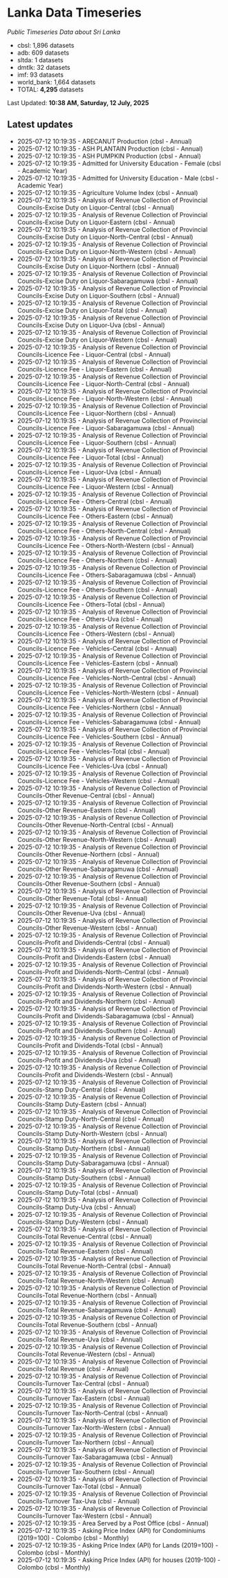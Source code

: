 # Lanka Data Timeseries
*Public Timeseries Data about Sri Lanka*

* cbsl: 1,896 datasets
* adb: 609 datasets
* sltda: 1 datasets
* dmtlk: 32 datasets
* imf: 93 datasets
* world_bank: 1,664 datasets
* TOTAL: **4,295** datasets

Last Updated: **10:38 AM, Saturday, 12 July, 2025**

## Latest updates

* 2025-07-12 10:19:35 - ARECANUT Production (cbsl - Annual)
* 2025-07-12 10:19:35 - ASH PLANTAIN Production (cbsl - Annual)
* 2025-07-12 10:19:35 - ASH PUMPKIN Production (cbsl - Annual)
* 2025-07-12 10:19:35 - Admitted for University Education - Female (cbsl - Academic Year)
* 2025-07-12 10:19:35 - Admitted for University Education - Male (cbsl - Academic Year)
* 2025-07-12 10:19:35 - Agriculture Volume Index (cbsl - Annual)
* 2025-07-12 10:19:35 - Analysis of Revenue Collection of Provincial Councils-Excise Duty on Liquor-Central (cbsl - Annual)
* 2025-07-12 10:19:35 - Analysis of Revenue Collection of Provincial Councils-Excise Duty on Liquor-Eastern (cbsl - Annual)
* 2025-07-12 10:19:35 - Analysis of Revenue Collection of Provincial Councils-Excise Duty on Liquor-North-Central (cbsl - Annual)
* 2025-07-12 10:19:35 - Analysis of Revenue Collection of Provincial Councils-Excise Duty on Liquor-North-Western (cbsl - Annual)
* 2025-07-12 10:19:35 - Analysis of Revenue Collection of Provincial Councils-Excise Duty on Liquor-Northern (cbsl - Annual)
* 2025-07-12 10:19:35 - Analysis of Revenue Collection of Provincial Councils-Excise Duty on Liquor-Sabaragamuwa (cbsl - Annual)
* 2025-07-12 10:19:35 - Analysis of Revenue Collection of Provincial Councils-Excise Duty on Liquor-Southern (cbsl - Annual)
* 2025-07-12 10:19:35 - Analysis of Revenue Collection of Provincial Councils-Excise Duty on Liquor-Total (cbsl - Annual)
* 2025-07-12 10:19:35 - Analysis of Revenue Collection of Provincial Councils-Excise Duty on Liquor-Uva (cbsl - Annual)
* 2025-07-12 10:19:35 - Analysis of Revenue Collection of Provincial Councils-Excise Duty on Liquor-Western (cbsl - Annual)
* 2025-07-12 10:19:35 - Analysis of Revenue Collection of Provincial Councils-Licence Fee - Liquor-Central (cbsl - Annual)
* 2025-07-12 10:19:35 - Analysis of Revenue Collection of Provincial Councils-Licence Fee - Liquor-Eastern (cbsl - Annual)
* 2025-07-12 10:19:35 - Analysis of Revenue Collection of Provincial Councils-Licence Fee - Liquor-North-Central (cbsl - Annual)
* 2025-07-12 10:19:35 - Analysis of Revenue Collection of Provincial Councils-Licence Fee - Liquor-North-Western (cbsl - Annual)
* 2025-07-12 10:19:35 - Analysis of Revenue Collection of Provincial Councils-Licence Fee - Liquor-Northern (cbsl - Annual)
* 2025-07-12 10:19:35 - Analysis of Revenue Collection of Provincial Councils-Licence Fee - Liquor-Sabaragamuwa (cbsl - Annual)
* 2025-07-12 10:19:35 - Analysis of Revenue Collection of Provincial Councils-Licence Fee - Liquor-Southern (cbsl - Annual)
* 2025-07-12 10:19:35 - Analysis of Revenue Collection of Provincial Councils-Licence Fee - Liquor-Total (cbsl - Annual)
* 2025-07-12 10:19:35 - Analysis of Revenue Collection of Provincial Councils-Licence Fee - Liquor-Uva (cbsl - Annual)
* 2025-07-12 10:19:35 - Analysis of Revenue Collection of Provincial Councils-Licence Fee - Liquor-Western (cbsl - Annual)
* 2025-07-12 10:19:35 - Analysis of Revenue Collection of Provincial Councils-Licence Fee - Others-Central (cbsl - Annual)
* 2025-07-12 10:19:35 - Analysis of Revenue Collection of Provincial Councils-Licence Fee - Others-Eastern (cbsl - Annual)
* 2025-07-12 10:19:35 - Analysis of Revenue Collection of Provincial Councils-Licence Fee - Others-North-Central (cbsl - Annual)
* 2025-07-12 10:19:35 - Analysis of Revenue Collection of Provincial Councils-Licence Fee - Others-North-Western (cbsl - Annual)
* 2025-07-12 10:19:35 - Analysis of Revenue Collection of Provincial Councils-Licence Fee - Others-Northern (cbsl - Annual)
* 2025-07-12 10:19:35 - Analysis of Revenue Collection of Provincial Councils-Licence Fee - Others-Sabaragamuwa (cbsl - Annual)
* 2025-07-12 10:19:35 - Analysis of Revenue Collection of Provincial Councils-Licence Fee - Others-Southern (cbsl - Annual)
* 2025-07-12 10:19:35 - Analysis of Revenue Collection of Provincial Councils-Licence Fee - Others-Total (cbsl - Annual)
* 2025-07-12 10:19:35 - Analysis of Revenue Collection of Provincial Councils-Licence Fee - Others-Uva (cbsl - Annual)
* 2025-07-12 10:19:35 - Analysis of Revenue Collection of Provincial Councils-Licence Fee - Others-Western (cbsl - Annual)
* 2025-07-12 10:19:35 - Analysis of Revenue Collection of Provincial Councils-Licence Fee - Vehicles-Central (cbsl - Annual)
* 2025-07-12 10:19:35 - Analysis of Revenue Collection of Provincial Councils-Licence Fee - Vehicles-Eastern (cbsl - Annual)
* 2025-07-12 10:19:35 - Analysis of Revenue Collection of Provincial Councils-Licence Fee - Vehicles-North-Central (cbsl - Annual)
* 2025-07-12 10:19:35 - Analysis of Revenue Collection of Provincial Councils-Licence Fee - Vehicles-North-Western (cbsl - Annual)
* 2025-07-12 10:19:35 - Analysis of Revenue Collection of Provincial Councils-Licence Fee - Vehicles-Northern (cbsl - Annual)
* 2025-07-12 10:19:35 - Analysis of Revenue Collection of Provincial Councils-Licence Fee - Vehicles-Sabaragamuwa (cbsl - Annual)
* 2025-07-12 10:19:35 - Analysis of Revenue Collection of Provincial Councils-Licence Fee - Vehicles-Southern (cbsl - Annual)
* 2025-07-12 10:19:35 - Analysis of Revenue Collection of Provincial Councils-Licence Fee - Vehicles-Total (cbsl - Annual)
* 2025-07-12 10:19:35 - Analysis of Revenue Collection of Provincial Councils-Licence Fee - Vehicles-Uva (cbsl - Annual)
* 2025-07-12 10:19:35 - Analysis of Revenue Collection of Provincial Councils-Licence Fee - Vehicles-Western (cbsl - Annual)
* 2025-07-12 10:19:35 - Analysis of Revenue Collection of Provincial Councils-Other Revenue-Central (cbsl - Annual)
* 2025-07-12 10:19:35 - Analysis of Revenue Collection of Provincial Councils-Other Revenue-Eastern (cbsl - Annual)
* 2025-07-12 10:19:35 - Analysis of Revenue Collection of Provincial Councils-Other Revenue-North-Central (cbsl - Annual)
* 2025-07-12 10:19:35 - Analysis of Revenue Collection of Provincial Councils-Other Revenue-North-Western (cbsl - Annual)
* 2025-07-12 10:19:35 - Analysis of Revenue Collection of Provincial Councils-Other Revenue-Northern (cbsl - Annual)
* 2025-07-12 10:19:35 - Analysis of Revenue Collection of Provincial Councils-Other Revenue-Sabaragamuwa (cbsl - Annual)
* 2025-07-12 10:19:35 - Analysis of Revenue Collection of Provincial Councils-Other Revenue-Southern (cbsl - Annual)
* 2025-07-12 10:19:35 - Analysis of Revenue Collection of Provincial Councils-Other Revenue-Total (cbsl - Annual)
* 2025-07-12 10:19:35 - Analysis of Revenue Collection of Provincial Councils-Other Revenue-Uva (cbsl - Annual)
* 2025-07-12 10:19:35 - Analysis of Revenue Collection of Provincial Councils-Other Revenue-Western (cbsl - Annual)
* 2025-07-12 10:19:35 - Analysis of Revenue Collection of Provincial Councils-Profit and Dividends-Central (cbsl - Annual)
* 2025-07-12 10:19:35 - Analysis of Revenue Collection of Provincial Councils-Profit and Dividends-Eastern (cbsl - Annual)
* 2025-07-12 10:19:35 - Analysis of Revenue Collection of Provincial Councils-Profit and Dividends-North-Central (cbsl - Annual)
* 2025-07-12 10:19:35 - Analysis of Revenue Collection of Provincial Councils-Profit and Dividends-North-Western (cbsl - Annual)
* 2025-07-12 10:19:35 - Analysis of Revenue Collection of Provincial Councils-Profit and Dividends-Northern (cbsl - Annual)
* 2025-07-12 10:19:35 - Analysis of Revenue Collection of Provincial Councils-Profit and Dividends-Sabaragamuwa (cbsl - Annual)
* 2025-07-12 10:19:35 - Analysis of Revenue Collection of Provincial Councils-Profit and Dividends-Southern (cbsl - Annual)
* 2025-07-12 10:19:35 - Analysis of Revenue Collection of Provincial Councils-Profit and Dividends-Total (cbsl - Annual)
* 2025-07-12 10:19:35 - Analysis of Revenue Collection of Provincial Councils-Profit and Dividends-Uva (cbsl - Annual)
* 2025-07-12 10:19:35 - Analysis of Revenue Collection of Provincial Councils-Profit and Dividends-Western (cbsl - Annual)
* 2025-07-12 10:19:35 - Analysis of Revenue Collection of Provincial Councils-Stamp Duty-Central (cbsl - Annual)
* 2025-07-12 10:19:35 - Analysis of Revenue Collection of Provincial Councils-Stamp Duty-Eastern (cbsl - Annual)
* 2025-07-12 10:19:35 - Analysis of Revenue Collection of Provincial Councils-Stamp Duty-North-Central (cbsl - Annual)
* 2025-07-12 10:19:35 - Analysis of Revenue Collection of Provincial Councils-Stamp Duty-North-Western (cbsl - Annual)
* 2025-07-12 10:19:35 - Analysis of Revenue Collection of Provincial Councils-Stamp Duty-Northern (cbsl - Annual)
* 2025-07-12 10:19:35 - Analysis of Revenue Collection of Provincial Councils-Stamp Duty-Sabaragamuwa (cbsl - Annual)
* 2025-07-12 10:19:35 - Analysis of Revenue Collection of Provincial Councils-Stamp Duty-Southern (cbsl - Annual)
* 2025-07-12 10:19:35 - Analysis of Revenue Collection of Provincial Councils-Stamp Duty-Total (cbsl - Annual)
* 2025-07-12 10:19:35 - Analysis of Revenue Collection of Provincial Councils-Stamp Duty-Uva (cbsl - Annual)
* 2025-07-12 10:19:35 - Analysis of Revenue Collection of Provincial Councils-Stamp Duty-Western (cbsl - Annual)
* 2025-07-12 10:19:35 - Analysis of Revenue Collection of Provincial Councils-Total Revenue-Central (cbsl - Annual)
* 2025-07-12 10:19:35 - Analysis of Revenue Collection of Provincial Councils-Total Revenue-Eastern (cbsl - Annual)
* 2025-07-12 10:19:35 - Analysis of Revenue Collection of Provincial Councils-Total Revenue-North-Central (cbsl - Annual)
* 2025-07-12 10:19:35 - Analysis of Revenue Collection of Provincial Councils-Total Revenue-North-Western (cbsl - Annual)
* 2025-07-12 10:19:35 - Analysis of Revenue Collection of Provincial Councils-Total Revenue-Northern (cbsl - Annual)
* 2025-07-12 10:19:35 - Analysis of Revenue Collection of Provincial Councils-Total Revenue-Sabaragamuwa (cbsl - Annual)
* 2025-07-12 10:19:35 - Analysis of Revenue Collection of Provincial Councils-Total Revenue-Southern (cbsl - Annual)
* 2025-07-12 10:19:35 - Analysis of Revenue Collection of Provincial Councils-Total Revenue-Uva (cbsl - Annual)
* 2025-07-12 10:19:35 - Analysis of Revenue Collection of Provincial Councils-Total Revenue-Western (cbsl - Annual)
* 2025-07-12 10:19:35 - Analysis of Revenue Collection of Provincial Councils-Total Revenue (cbsl - Annual)
* 2025-07-12 10:19:35 - Analysis of Revenue Collection of Provincial Councils-Turnover Tax-Central (cbsl - Annual)
* 2025-07-12 10:19:35 - Analysis of Revenue Collection of Provincial Councils-Turnover Tax-Eastern (cbsl - Annual)
* 2025-07-12 10:19:35 - Analysis of Revenue Collection of Provincial Councils-Turnover Tax-North-Central (cbsl - Annual)
* 2025-07-12 10:19:35 - Analysis of Revenue Collection of Provincial Councils-Turnover Tax-North-Western (cbsl - Annual)
* 2025-07-12 10:19:35 - Analysis of Revenue Collection of Provincial Councils-Turnover Tax-Northern (cbsl - Annual)
* 2025-07-12 10:19:35 - Analysis of Revenue Collection of Provincial Councils-Turnover Tax-Sabaragamuwa (cbsl - Annual)
* 2025-07-12 10:19:35 - Analysis of Revenue Collection of Provincial Councils-Turnover Tax-Southern (cbsl - Annual)
* 2025-07-12 10:19:35 - Analysis of Revenue Collection of Provincial Councils-Turnover Tax-Total (cbsl - Annual)
* 2025-07-12 10:19:35 - Analysis of Revenue Collection of Provincial Councils-Turnover Tax-Uva (cbsl - Annual)
* 2025-07-12 10:19:35 - Analysis of Revenue Collection of Provincial Councils-Turnover Tax-Western (cbsl - Annual)
* 2025-07-12 10:19:35 - Area Served by a Post Office (cbsl - Annual)
* 2025-07-12 10:19:35 - Asking Price Index (API) for Condominiums (2019=100) - Colombo (cbsl - Monthly)
* 2025-07-12 10:19:35 - Asking Price Index (API) for Lands (2019=100) - Colombo (cbsl - Monthly)
* 2025-07-12 10:19:35 - Asking Price Index (API) for houses (2019-100) - Colombo (cbsl - Monthly)